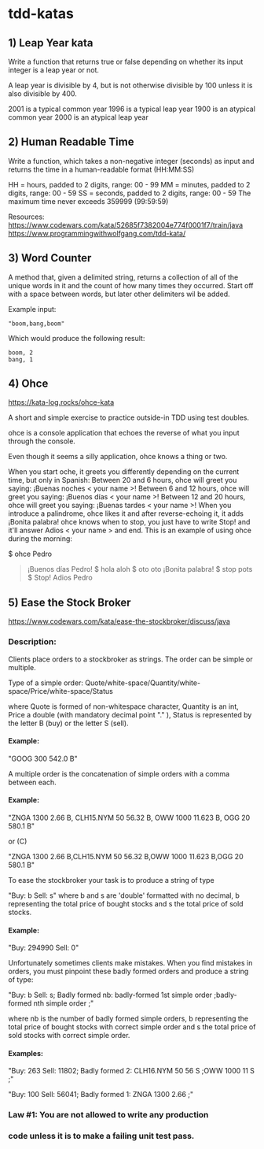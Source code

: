 # tdd-katas

## 1) Leap Year kata

Write a function that returns true or false depending on whether its input integer is a leap year or not.

A leap year is divisible by 4, but is not otherwise divisible by 100 unless it is also divisible by 400.

2001 is a typical common year
1996 is a typical leap year
1900 is an atypical common year 
2000 is an atypical leap year

## 2) Human Readable Time

Write a function, which takes a non-negative integer (seconds) as input and returns the time in a human-readable format (HH:MM:SS)

HH = hours, padded to 2 digits, range: 00 - 99
MM = minutes, padded to 2 digits, range: 00 - 59
SS = seconds, padded to 2 digits, range: 00 - 59
The maximum time never exceeds 359999 (99:59:59)

Resources: 
https://www.codewars.com/kata/52685f7382004e774f0001f7/train/java
https://www.programmingwithwolfgang.com/tdd-kata/

## 3) Word Counter

A method that, given a delimited string, returns a collection of all of the 
unique words in it and the count of how many times they occurred.
Start off with a space between words, but later other delimiters wil
be added.

Example input:

	"boom,bang,boom"

Which would produce the following result:

	boom, 2
	bang, 1

## 4) Ohce

https://kata-log.rocks/ohce-kata

A short and simple exercise to practice outside-in TDD using test doubles.

ohce is a console application that echoes the reverse of what you input through the console.

Even though it seems a silly application, ohce knows a thing or two.

When you start oche, it greets you differently depending on the current time, but only in Spanish:
Between 20 and 6 hours, ohce will greet you saying: ¡Buenas noches < your name >!
Between 6 and 12 hours, ohce will greet you saying: ¡Buenos días < your name >!
Between 12 and 20 hours, ohce will greet you saying: ¡Buenas tardes < your name >!
When you introduce a palindrome, ohce likes it and after reverse-echoing it, it adds ¡Bonita palabra!
ohce knows when to stop, you just have to write Stop! and it'll answer Adios < your name > and end.
This is an example of using ohce during the morning:

$ ohce Pedro
> ¡Buenos días Pedro!
$ hola
> aloh
$ oto
> oto
> ¡Bonita palabra!
$ stop
> pots
$ Stop!
> Adios Pedro

## 5) Ease the Stock Broker

https://www.codewars.com/kata/ease-the-stockbroker/discuss/java

### Description:
Clients place orders to a stockbroker as strings. The order can be simple or multiple.

Type of a simple order: Quote/white-space/Quantity/white-space/Price/white-space/Status

where Quote is formed of non-whitespace character, Quantity is an int, Price a double (with mandatory decimal point "." ),
 Status is represented by the letter B (buy) or the letter S (sell).

#### Example:

"GOOG 300 542.0 B"

A multiple order is the concatenation of simple orders with a comma between each.

#### Example:

"ZNGA 1300 2.66 B, CLH15.NYM 50 56.32 B, OWW 1000 11.623 B, OGG 20 580.1 B"

or (C)

"ZNGA 1300 2.66 B,CLH15.NYM 50 56.32 B,OWW 1000 11.623 B,OGG 20 580.1 B"

To ease the stockbroker your task is to produce a string of type

"Buy: b Sell: s" where b and s are 'double' formatted with no decimal, b representing the total price of bought stocks and s the total price of sold stocks.

#### Example:

"Buy: 294990 Sell: 0"

Unfortunately sometimes clients make mistakes. When you find mistakes in orders, you must pinpoint these badly formed orders and produce a string of type:

"Buy: b Sell: s; Badly formed nb: badly-formed 1st simple order ;badly-formed nth simple order ;"

where nb is the number of badly formed simple orders, b representing the total price of bought stocks with correct simple order and s the total price of sold stocks with correct simple order.

#### Examples:

"Buy: 263 Sell: 11802; Badly formed 2: CLH16.NYM 50 56 S ;OWW 1000 11 S ;"

"Buy: 100 Sell: 56041; Badly formed 1: ZNGA 1300 2.66 ;"



### Law #1: You are not allowed to write any production 
### code unless it is to make a failing unit test pass.
